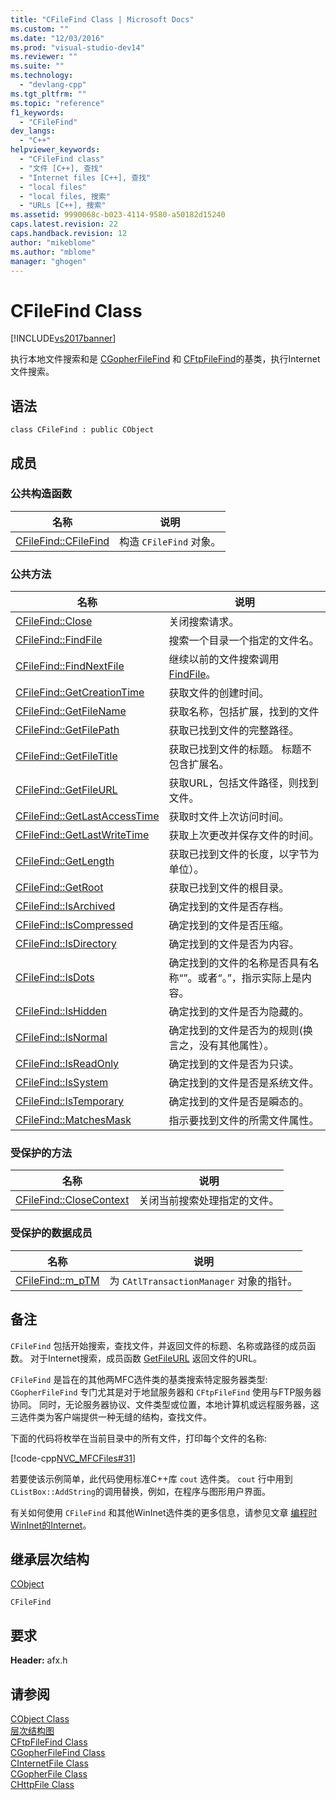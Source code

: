```yaml
---
title: "CFileFind Class | Microsoft Docs"
ms.custom: ""
ms.date: "12/03/2016"
ms.prod: "visual-studio-dev14"
ms.reviewer: ""
ms.suite: ""
ms.technology: 
  - "devlang-cpp"
ms.tgt_pltfrm: ""
ms.topic: "reference"
f1_keywords: 
  - "CFileFind"
dev_langs: 
  - "C++"
helpviewer_keywords: 
  - "CFileFind class"
  - "文件 [C++], 查找"
  - "Internet files [C++], 查找"
  - "local files"
  - "local files, 搜索"
  - "URLs [C++], 搜索"
ms.assetid: 9990068c-b023-4114-9580-a50182d15240
caps.latest.revision: 22
caps.handback.revision: 12
author: "mikeblome"
ms.author: "mblome"
manager: "ghogen"
---
```

# CFileFind Class
[!INCLUDE[vs2017banner](../../assembler/inline/includes/vs2017banner.md)]

执行本地文件搜索和是 [CGopherFileFind](../../mfc/reference/cgopherfilefind-class.md) 和 [CFtpFileFind](../../mfc/reference/cftpfilefind-class.md)的基类，执行Internet文件搜索。  
  
## 语法  
  
```  
class CFileFind : public CObject  
```  
  
## 成员  
  
### 公共构造函数  
  
|名称|说明|  
|--------|--------|  
|[CFileFind::CFileFind](../Topic/CFileFind::CFileFind.md)|构造 `CFileFind` 对象。|  
  
### 公共方法  
  
|名称|说明|  
|--------|--------|  
|[CFileFind::Close](../Topic/CFileFind::Close.md)|关闭搜索请求。|  
|[CFileFind::FindFile](../Topic/CFileFind::FindFile.md)|搜索一个目录一个指定的文件名。|  
|[CFileFind::FindNextFile](../Topic/CFileFind::FindNextFile.md)|继续以前的文件搜索调用 [FindFile](../Topic/CFileFind::FindFile.md)。|  
|[CFileFind::GetCreationTime](../Topic/CFileFind::GetCreationTime.md)|获取文件的创建时间。|  
|[CFileFind::GetFileName](../Topic/CFileFind::GetFileName.md)|获取名称，包括扩展，找到的文件|  
|[CFileFind::GetFilePath](../Topic/CFileFind::GetFilePath.md)|获取已找到文件的完整路径。|  
|[CFileFind::GetFileTitle](../Topic/CFileFind::GetFileTitle.md)|获取已找到文件的标题。  标题不包含扩展名。|  
|[CFileFind::GetFileURL](../Topic/CFileFind::GetFileURL.md)|获取URL，包括文件路径，则找到文件。|  
|[CFileFind::GetLastAccessTime](../Topic/CFileFind::GetLastAccessTime.md)|获取时文件上次访问时间。|  
|[CFileFind::GetLastWriteTime](../Topic/CFileFind::GetLastWriteTime.md)|获取上次更改并保存文件的时间。|  
|[CFileFind::GetLength](../Topic/CFileFind::GetLength.md)|获取已找到文件的长度，以字节为单位）。|  
|[CFileFind::GetRoot](../Topic/CFileFind::GetRoot.md)|获取已找到文件的根目录。|  
|[CFileFind::IsArchived](../Topic/CFileFind::IsArchived.md)|确定找到的文件是否存档。|  
|[CFileFind::IsCompressed](../Topic/CFileFind::IsCompressed.md)|确定找到的文件是否压缩。|  
|[CFileFind::IsDirectory](../Topic/CFileFind::IsDirectory.md)|确定找到的文件是否为内容。|  
|[CFileFind::IsDots](../Topic/CFileFind::IsDots.md)|确定找到的文件的名称是否具有名称“”。或者“。”，指示实际上是内容。|  
|[CFileFind::IsHidden](../Topic/CFileFind::IsHidden.md)|确定找到的文件是否为隐藏的。|  
|[CFileFind::IsNormal](../Topic/CFileFind::IsNormal.md)|确定找到的文件是否为的规则\(换言之，没有其他属性）。|  
|[CFileFind::IsReadOnly](../Topic/CFileFind::IsReadOnly.md)|确定找到的文件是否为只读。|  
|[CFileFind::IsSystem](../Topic/CFileFind::IsSystem.md)|确定找到的文件是否是系统文件。|  
|[CFileFind::IsTemporary](../Topic/CFileFind::IsTemporary.md)|确定找到的文件是否是瞬态的。|  
|[CFileFind::MatchesMask](../Topic/CFileFind::MatchesMask.md)|指示要找到文件的所需文件属性。|  
  
### 受保护的方法  
  
|名称|说明|  
|--------|--------|  
|[CFileFind::CloseContext](../Topic/CFileFind::CloseContext.md)|关闭当前搜索处理指定的文件。|  
  
### 受保护的数据成员  
  
|名称|说明|  
|--------|--------|  
|[CFileFind::m\_pTM](../Topic/CFileFind::m_pTM.md)|为 `CAtlTransactionManager` 对象的指针。|  
  
## 备注  
 `CFileFind` 包括开始搜索，查找文件，并返回文件的标题、名称或路径的成员函数。  对于Internet搜索，成员函数 [GetFileURL](../Topic/CFileFind::GetFileURL.md) 返回文件的URL。  
  
 `CFileFind` 是旨在的其他两MFC选件类的基类搜索特定服务器类型: `CGopherFileFind` 专门尤其是对于地鼠服务器和 `CFtpFileFind` 使用与FTP服务器协同。  同时，无论服务器协议、文件类型或位置，本地计算机或远程服务器，这三选件类为客户端提供一种无缝的结构，查找文件。  
  
 下面的代码将枚举在当前目录中的所有文件，打印每个文件的名称:  
  
 [!code-cpp[NVC_MFCFiles#31](../../mfc/codesnippet/CPP/cfilefind-class_1.cpp)]  
  
 若要使该示例简单，此代码使用标准C\+\+库 `cout` 选件类。  `cout` 行中用到 `CListBox::AddString`的调用替换，例如，在程序与图形用户界面。  
  
 有关如何使用 `CFileFind` 和其他WinInet选件类的更多信息，请参见文章 [编程时WinInet的Internet](../../mfc/win32-internet-extensions-wininet.md)。  
  
## 继承层次结构  
 [CObject](../../mfc/reference/cobject-class.md)  
  
 `CFileFind`  
  
## 要求  
 **Header:** afx.h  
  
## 请参阅  
 [CObject Class](../../mfc/reference/cobject-class.md)   
 [层次结构图](../../mfc/hierarchy-chart.md)   
 [CFtpFileFind Class](../../mfc/reference/cftpfilefind-class.md)   
 [CGopherFileFind Class](../../mfc/reference/cgopherfilefind-class.md)   
 [CInternetFile Class](../../mfc/reference/cinternetfile-class.md)   
 [CGopherFile Class](../../mfc/reference/cgopherfile-class.md)   
 [CHttpFile Class](../../mfc/reference/chttpfile-class.md)